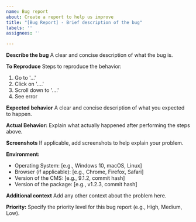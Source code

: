 ```yaml
---
name: Bug report
about: Create a report to help us improve
title: "[Bug Report] - Brief description of the bug"
labels: ''
assignees: ''

---
```


**Describe the bug**
A clear and concise description of what the bug is.

**To Reproduce**
Steps to reproduce the behavior:
1. Go to '...'
2. Click on '....'
3. Scroll down to '....'
4. See error

**Expected behavior**
A clear and concise description of what you expected to happen.

**Actual Behavior:**
Explain what actually happened after performing the steps above.

**Screenshots**
If applicable, add screenshots to help explain your problem.

**Environment:**
- Operating System: [e.g., Windows 10, macOS, Linux]
- Browser (if applicable): [e.g., Chrome, Firefox, Safari]
- Version of the CMS: [e.g., 9.1.2, commit hash]
- Version of the package: [e.g., v1.2.3, commit hash]

**Additional context**
Add any other context about the problem here.

**Priority:**
Specify the priority level for this bug report (e.g., High, Medium, Low).
